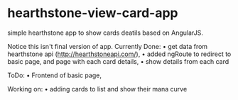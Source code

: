 # hearthstone-view-card-app
simple hearthstone app to show cards deatils based on AngularJS.

Notice this isn't final version of app.
Currently Done:
  • get data from hearthstone api (http://hearthstoneapi.com/),
  • added ngRoute to redirect to basic page, and page with each card details,
  • show details from each card
  
ToDo:
  • Frontend of basic page,
  
Working on:
  • adding cards to list and show their mana curve
